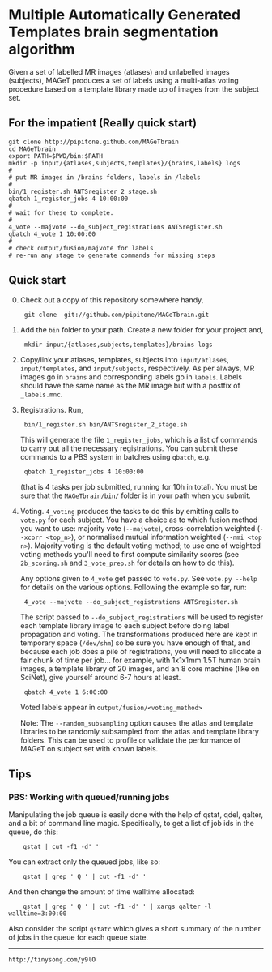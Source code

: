 # Multiple Automatically Generated Templates brain segmentation algorithm

Given a set of labelled MR images (atlases) and unlabelled images (subjects),
MAGeT produces a set of labels using a multi-atlas voting procedure based on a
template library made up of images from the subject set. 

## For the impatient (Really quick start) 

    git clone http://pipitone.github.com/MAGeTbrain
    cd MAGeTbrain
    export PATH=$PWD/bin:$PATH
    mkdir -p input/{atlases,subjects,templates}/{brains,labels} logs
    # 
    # put MR images in /brains folders, labels in /labels
    #
    bin/1_register.sh ANTSregister_2_stage.sh 
    qbatch 1_register_jobs 4 10:00:00
    #
    # wait for these to complete. 
    #
    4_vote --majvote --do_subject_registrations ANTSregister.sh 
    qbatch 4_vote 1 10:00:00 
    #
    # check output/fusion/majvote for labels
    # re-run any stage to generate commands for missing steps

## Quick start

0. Check out a copy of this repository somewhere handy,
    
        git clone  git://github.com/pipitone/MAGeTbrain.git 

1. Add the `bin` folder to your path. Create a new folder for your project and, 

        mkdir input/{atlases,subjects,templates}/brains logs 

2. Copy/link your atlases, templates, subjects into `input/atlases`,
   `input/templates`, and `input/subjects`, respectively.  As per always, MR
   images go in `brains` and corresponding labels go in `labels`.  Labels should
   have the same name as the MR image but with a postfix of `_labels.mnc`.

3. Registrations. Run,

        bin/1_register.sh bin/ANTSregister_2_stage.sh 

    This will generate the file `1_register_jobs`, which is a list of
    commands to carry out all the necessary registrations. You can submit these
    commands to a PBS system in batches using `qbatch`, e.g. 
    
        qbatch 1_register_jobs 4 10:00:00

    (that is 4 tasks per job submitted, running for 10h in total).  You must be
    sure that the `MAGeTbrain/bin/` folder is in your path when you submit.

4. Voting.  `4_voting` produces the tasks to do this by emitting calls to
   `vote.py` for each subject.  You have a choice as to which fusion method you
   want to use: majority vote (`--majvote`), cross-correlation weighted
   (`--xcorr <top_n>`), or normalised mutual information weighted (`--nmi <top
   n>`).  Majority voting is the default voting method; to use one of weighted
   voting methods you'll need to first compute similarity scores (see
   `2b_scoring.sh` and `3_vote_prep.sh` for details on how to do this).   

   Any options given to `4_vote` get passed to `vote.py`. See `vote.py --help`
   for details on the various options. Following the example so far, run:  

        4_vote --majvote --do_subject_registrations ANTSregister.sh 

   The script passed to `--do_subject_registrations` will be used to register
   each template library image to each subject before doing label propagation
   and voting.  The transformations produced here are kept in temporary space
   (`/dev/shm`) so be sure you have enough of that, and because each job does a
   pile of registrations, you will need to allocate a fair chunk of time per
   job...  for example, with 1x1x1mm 1.5T human brain images, a template library
   of 20 images, and an 8 core machine (like on SciNet), give yourself around
   6-7 hours at least. 
   
        qbatch 4_vote 1 6:00:00
   
   Voted labels appear in `output/fusion/<voting_method>`

   Note: The `--random_subsampling` option causes the atlas and template
   libraries to be randomly subsampled from the atlas and template library
   folders. This can be used to profile or validate the performance of MAGeT on
   subject set with known labels. 

## Tips

### PBS: Working with queued/running jobs

Manipulating the job queue is easily done with the help of qstat, qdel, qalter,
and a bit of command line magic.  Specifically, to get a list of job ids in the
queue, do this: 

        qstat | cut -f1 -d' '

You can extract only the queued jobs, like so:

        qstat | grep ' Q ' | cut -f1 -d' '

And then change the amount of time walltime allocated:
    
        qstat | grep ' Q ' | cut -f1 -d' ' | xargs qalter -l walltime=3:00:00 

Also consider the script `qstatc` which gives a short summary of the number of
jobs in the queue for each queue state. 

---
    http://tinysong.com/y9lO
